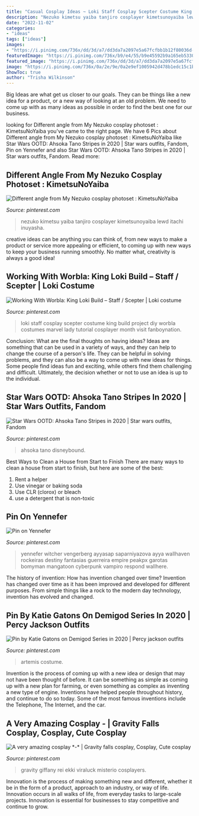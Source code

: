 ```yaml
---
title: "Casual Cosplay Ideas ~ Loki Staff Cosplay Scepter Costume King Build Project Diy Worbla Costumes Marvel Lady Tutorial Cosplayer Month Visit Fanboynation"
description: "Nezuko kimetsu yaiba tanjiro cosplayer kimetsunoyaiba lewd itachi inuyasha"
date: "2022-11-02"
categories:
- "ideas"
tags: ["ideas"]
images:
- "https://i.pinimg.com/736x/dd/3d/a7/dd3da7a2097e5a67fcfbb1b12f80036d--marvel-costumes-loki-costume.jpg"
featuredImage: "https://i.pinimg.com/736x/b9/e4/55/b9e45592b9a165eb5330498e33fcc293.jpg"
featured_image: "https://i.pinimg.com/736x/dd/3d/a7/dd3da7a2097e5a67fcfbb1b12f80036d--marvel-costumes-loki-costume.jpg"
image: "https://i.pinimg.com/736x/0a/2e/9e/0a2e9ef1005942d478b1edc15c1b28c2.jpg"
ShowToc: true
author: "Trisha Wilkinson"
---
```



Big Ideas are what get us closer to our goals. They can be things like a new idea for a product, or a new way of looking at an old problem. We need to come up with as many ideas as possible in order to find the best one for our business.

	

		
looking for Different angle from My Nezuko cosplay photoset : KimetsuNoYaiba you've came to the right page. We have 6 Pics about Different angle from My Nezuko cosplay photoset : KimetsuNoYaiba like Star Wars OOTD: Ahsoka Tano Stripes in 2020 | Star wars outfits, Fandom, Pin on Yennefer and also Star Wars OOTD: Ahsoka Tano Stripes in 2020 | Star wars outfits, Fandom. Read more:
		
    
## Different Angle From My Nezuko Cosplay Photoset : KimetsuNoYaiba

<img loading=lazy src="https://i.pinimg.com/736x/90/41/60/904160fdf5387835c654d61bde2d5812.jpg" onerror="this.onerror=null;this.src='https://tse4.mm.bing.net/th?id=OIP.7AvOmUxU5vXM92ZXffiiHAHaLH&amp;pid=15.1';" alt="Different angle from My Nezuko cosplay photoset : KimetsuNoYaiba">

_Source: pinterest.com_

>nezuko kimetsu yaiba tanjiro cosplayer kimetsunoyaiba lewd itachi inuyasha. 

	

creative ideas can be anything you can think of, from new ways to make a product or service more appealing or efficient, to coming up with new ways to keep your business running smoothly. No matter what, creativity is always a good idea!

    
## Working With Worbla: King Loki Build – Staff / Scepter | Loki Costume

<img loading=lazy src="https://i.pinimg.com/736x/dd/3d/a7/dd3da7a2097e5a67fcfbb1b12f80036d--marvel-costumes-loki-costume.jpg" onerror="this.onerror=null;this.src='https://tse4.mm.bing.net/th?id=OIP.JLr8LHlsGc5emqFfrYdrzwDYEs&amp;pid=15.1';" alt="Working With Worbla: King Loki Build – Staff / Scepter | Loki costume">

_Source: pinterest.com_

>loki staff cosplay scepter costume king build project diy worbla costumes marvel lady tutorial cosplayer month visit fanboynation. 

	

Conclusion: What are the final thoughts on having ideas?
Ideas are something that can be used in a variety of ways, and they can help to change the course of a person's life. They can be helpful in solving problems, and they can also be a way to come up with new ideas for things. Some people find ideas fun and exciting, while others find them challenging and difficult. Ultimately, the decision whether or not to use an idea is up to the individual.

    
## Star Wars OOTD: Ahsoka Tano Stripes In 2020 | Star Wars Outfits, Fandom

<img loading=lazy src="https://i.pinimg.com/736x/0a/2e/9e/0a2e9ef1005942d478b1edc15c1b28c2.jpg" onerror="this.onerror=null;this.src='https://tse1.mm.bing.net/th?id=OIP.zvJW4p8U1S8S0oPFAnx1AgHaJ3&amp;pid=15.1';" alt="Star Wars OOTD: Ahsoka Tano Stripes in 2020 | Star wars outfits, Fandom">

_Source: pinterest.com_

>ahsoka tano disneybound. 

	

Best Ways to Clean a House from Start to Finish
There are many ways to clean a house from start to finish, but here are some of the best: 
1. Rent a helper 
2. Use vinegar or baking soda 
3. Use CLR (clorox) or bleach 
4. use a detergent that is non-toxic 

    
## Pin On Yennefer

<img loading=lazy src="https://i.pinimg.com/736x/32/b4/cf/32b4cffdb6d026816a2e9e27f55cfc14.jpg" onerror="this.onerror=null;this.src='https://tse1.mm.bing.net/th?id=OIP.PFWP0RhFGFP-5hFIQ-niiwHaLH&amp;pid=15.1';" alt="Pin on Yennefer">

_Source: pinterest.com_

>yennefer witcher vengerberg ayyasap saparniyazova ayya wallhaven rockeiras destiny fantasias guerreira empire peakpx garotas bomyman mangatoon cyberpunk vampiro respond wallhere. 

	

The history of invention: How has invention changed over time?
Invention has changed over time as it has been improved and developed for different purposes. From simple things like a rock to the modern day technology, invention has evolved and changed.

    
## Pin By Katie Gatons On Demigod Series In 2020 | Percy Jackson Outfits

<img loading=lazy src="https://i.pinimg.com/736x/b9/e4/55/b9e45592b9a165eb5330498e33fcc293.jpg" onerror="this.onerror=null;this.src='https://tse1.mm.bing.net/th?id=OIP.k3vKkXIERZ7vGfPH7XGWUgHaLV&amp;pid=15.1';" alt="Pin by Katie Gatons on Demigod Series in 2020 | Percy jackson outfits">

_Source: pinterest.com_

>artemis costume. 

	

Invention is the process of coming up with a new idea or design that may not have been thought of before. It can be something as simple as coming up with a new plan for farming, or even something as complex as inventing a new type of engine. Inventions have helped people throughout history, and continue to do so today. Some of the most famous inventions include the Telephone, The Internet, and the car.

    
## A Very Amazing Cosplay *-* | Gravity Falls Cosplay, Cosplay, Cute Cosplay

<img loading=lazy src="https://i.pinimg.com/736x/6b/f2/43/6bf24335b917d30db0f25a04817d612a.jpg" onerror="this.onerror=null;this.src='https://tse1.mm.bing.net/th?id=OIP.wqrfnodSR88jZqAsQjt--AHaLH&amp;pid=15.1';" alt="A very amazing cosplay *-* | Gravity falls cosplay, Cosplay, Cute cosplay">

_Source: pinterest.com_

>gravity giffany rei ekki viraluck misterio cosplayers. 

	

Innovation is the process of making something new and different, whether it be in the form of a product, approach to an industry, or way of life. Innovation occurs in all walks of life, from everyday tasks to large-scale projects. Innovation is essential for businesses to stay competitive and continue to grow.

